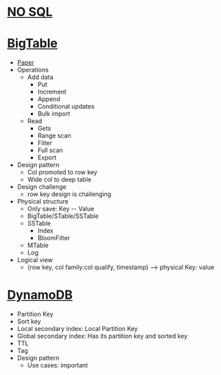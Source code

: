 # [NO SQL](https://www.youtube.com/watch?v=qI_g07C_Q5I)
# [BigTable](https://www.cs.rutgers.edu/~pxk/417/notes/content/bigtable.html)
* [Paper](http://static.googleusercontent.com/media/research.google.com/en/us/archive/bigtable-osdi06.pdf)
* Operations
  * Add data
    * Put
    * Increment
    * Append
    * Conditional updates
    * Bulk import
  * Read
    * Gets
    * Range scan
    * Filter
    * Full scan
    * Export
* Design pattern
  * Col promoted to row key
  * Wide col to deep table
* Design challenge
  * row key design is challenging
* Physical structure
  * Only save: Key -- Value
  * BigTable/STable/SSTable
  * SSTable
    * Index
    * BloomFilter
  * MTable
  * Log
* Logical view
  * (row key, col family:col qualify, timestamp) --> physical Key: value

# [DynamoDB](https://www.youtube.com/watch?v=HaEPXoXVf2k)
* Partition Key
* Sort key
* Local secondary index: Local Partition Key
* Global secondary index: Has its partition key and sorted key
* TTL
* Tag
* Design pattern
  * Use cases: important
  
  
